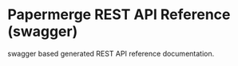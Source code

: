# Papermerge REST API Reference (swagger)

swagger based generated REST API reference documentation.
